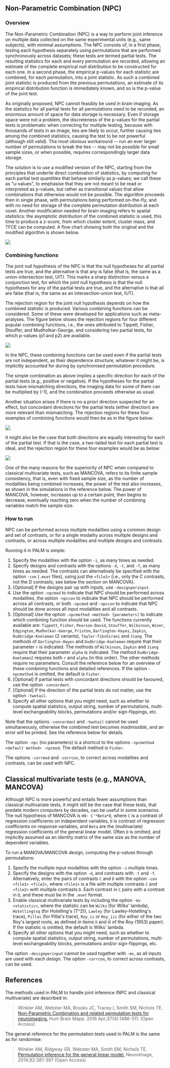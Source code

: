 ## Non-Parametric Combination (NPC)

### Overview

The Non-Parametric Combination (NPC) is a way to perform joint inference on multiple data collected on the same experimental units (e.g., same subjects), with minimal assumptions. The NPC consists of, in a first phase, testing each hypothesis separately using permutations that are performed synchronously across datasets; these tests are termed partial tests. The resulting statistics for each and every permutation are recorded, allowing an estimate of the complete empirical null distribution to be constructed for each one. In a second phase, the empirical p-values for each statistic are combined, for each permutation, into a joint statistic. As such a combined joint statistic is produced from the previous permutations, an estimate of its empirical distribution function is immediately known, and so is the p-value of the joint test.

As originally proposed, NPC cannot feasibly be used in brain imaging. As the statistics for all partial tests for all permutations need to be recorded, an enormous amount of space for data storage is necessary. Even if storage space were not a problem, the discreteness of the p-values for the partial tests is problematic when correcting for multiple testing, because with thousands of tests in an image, ties are likely to occur, further causing ties among the combined statistics, causing the test to be not powerful (although still valid). The most obvious workaround -- run an ever larger number of permutations to break the ties -- may not be possible for small sample sizes, or when possible, requires correspondingly larger data storage.

The solution is to use a modified version of the NPC, starting from the principles that underlie direct combination of statistics, by computing for each partial test quantities that behave similarly as p-values; we call these as "u-values", to emphasise that they are not meant to be read or interpreted as p-values, but rather as transitional values that allow combinations that otherwise would not be possible. The algorithm proceeds then in single phase, with permutations being performed on-the-fly, and with no need for storage of the complete permutation distribution at each voxel. Another modification needed for brain imaging refers to spatial statistics: the asymptotic distribution of the combined statistic is used, this time to produce a z-score, from which cluster extent, cluster mass, and TFCE can be computed. A flow chart showing both the original and the modified algorithm is shown below.

![](joint_inference_npc.png)

### Combining functions

The joint null hypothesis of the NPC is that the null hypotheses for all partial tests are true, and the alternative is that any is false (that is, the same as a union-intersection test, UIT). This marks a sharp distinction versus a conjunction test, for which the joint null hypothesis is that the null hypotheses for any of the partial tests are true, and the alternative is that all are false (that is, the same as an intersection-union test, IUT).

The rejection region for the joint null hypothesis depends on how the combined statistic is produced. Various combining functions can be considered. Some of these were developed for applications such as meta-analyses. The figure below shows the rejection regions for four different popular combining functions, i.e., the ones attributed to Tippett, Fisher, Stouffer, and Mudholkar-George, and considering two partial tests, for which p-values (p1 and p2) are available.

![](joint_inference_biv_rejection_simple.png)

In the NPC, these combining functions can be used even if the partial tests are not independent, as their dependence structure, whatever it might be, is implicitly accounted for during by synchronised permutation procedure.

The simple combination as above implies a specific direction for each of the partial tests (e.g., positive or negative). If the hypotheses for the partial tests have mismatching directions, the imaging data for some of them can be multiplied by (-1), and the combination proceeds otherwise as usual.

Another situation arises if there is no a priori direction suspected for an effect, but concordant directions for the partial tests (either direction) are more relevant than mismatching. The rejection regions for these four examples of combining functions would then be as in the figure below:

![](joint_inference_biv_rejection_concordant.png)

It might also be the case that both directions are equally interesting for each of the partial test. If that is the case, a two-tailed test for each partial test is ideal, and the rejection region for these four examples would be as below:

![](joint_inference_biv_rejection_twotailed.png)

One of the many reasons for the superiority of NPC when compared to classical multivariate tests, such as MANCOVA, refers to its finite sample consistency, that is, even with fixed sample size, as the number of modalities being combined increases, the power of the test also increases, as shown in the simulations in the reference below. The power of MANCOVA, however, increases up to a certain point, then begins to decrease, eventually reaching zero when the number of combining variables match the sample size.

### How to run

NPC can be performed across multiple modalities using a common design and set of contrasts, or for a single modality across multiple designs and contrasts, or across multiple modalities and multiple designs and contrasts.

Running it in PALM is simple:

1. Specify the modalities with the option `-i`, as many times as needed.
2. Specify designs and contrasts with the options `-d`, `-t`, and `-f`, as many times as needed. The contrasts can alternatively be specified with the option `-con` (`.mset` files), using just the `<file1>` (i.e., only the C contrasts, not the D contrasts; see below the section on MANCOVA).
3. [Optional] If the designs pair up with inputs, use `-designperinput`.
4. Use the option `-npcmod` to indicate that NPC should be performed across modalities, the option `-npccon` to indicate that NPC should be performed across all contrasts, or both `-npcmod` and `-npccon` to indicate that NPC should be done across all input modalities and all contrasts.
5. [Optional] Use the option `-npcmethod <method> [parameters]` to indicate which combining function should be used. The functions currently available are: `Tippett`, `Fisher`, `Pearson-David`, `Stouffer`, `Wilkinson`, `Winer`, `Edgington`, `Mudholkar-George`, `Friston`, `Darlington-Hayes`, `Zaykin`, `Dudbridge-Koeleman` (2 variants), `Taylor-Tibshirani` and `Jiang`. The methods of `Darlington-Hayes` and `Dudbridge-Koeleman` require that their parameter `r` is indicated. The methods of `Wilkinson`, `Zaykin` and `Jiang` require that their parameter `alpha` is indicated. The method `Dudbridge-Koeleman2` requires both `r` and `alpha` (in this order). The other methods require no parameters. Consult the reference below for an overview of these combining functions and detailed references. If the option `-npcmethod` is omitted, the default is `Fisher`.
6. [Optional] If partial tests with concordant directions should be favoured, use the option `-concordant`.
7. [Optional] If the direction of the partial tests do not matter, use the option `-twotail`.
8. Specify all other options that you might need, such as whether to compute spatial statistics, output string, number of permutations, multi-level exchangeability blocks, permutations and/or sign-flippings, etc.

Note that the options `-concordant` and `-twotail` cannot be used simultaneously, otherwise the combined test becomes *inadmissible*, and an error will be printed. See the reference below for details.

The option `-npc` (no parameters) is a shortcut to the options `-npcmethod <default method> -npcmod`. The default method is `Fisher`.

The options `-corrmod` and `-corrcon`, to correct across modalities and contrasts, can be used with NPC.

## Classical multivariate tests (e.g., MANOVA, MANCOVA)

Although NPC is more powerful and entails fewer assumptions than classical multivariate tests, it might still be the case that these tests, that predate modern computers by decades, can be useful in some scenarios. The null hypothesis of MANCOVA is `H0: C'*Beta*D`, where `C` is a contrast of regression coefficients on independent variables, `D` is contrast of regression coefficients on response variables, and `Beta` are the (multivariate) regression coefficients of the general linear model. Often `D` is omitted, and implicitly assumed as an identity matrix of the same size as the number of dependent variables.

To run a MANOVA/MANCOVA design, computing the p-values through permutations:

1. Specify the multiple input modalities with the option `-i` multiple times.
2. Specify the designs with the option `-d`, and contrasts with `-t` and `-f`. Alternatively, enter the pairs of contrasts `C` and `D` with the option `-con <file1> <file2>`, where `<file1>` is a file with multiple contrasts `C` and `<file2>` with multiple contrasts `D`. Each contrast in `C` pairs with a contrast in `D`, and these must be in the `.mset` format.
3. Enable classical multivariate tests by including the option `-mv <statistic>`, where the statistic can be `Wilks` (for Wilks' lambda), `Hotellingtsq` (for Hotelling's \(T^2\)), `Lawley` (for Lawley-Hotelling's trace), `Pillai` (for Pillai's trace), `Roy_ii` or `Roy_iii` (for either of the two Roy's largest roots, as defined in items ii and iii of the Roy (1953) paper). If the statistic is omitted, the default is Wilks' lambda.
4. Specify all other options that you might need, such as whether to compute spatial statistics, output string, number of permutations, multi-level exchangeability blocks, permutations and/or sign-flippings, etc.

The option `-designperinput` cannot be used together with `-mv`, as all inputs are used with each design. The option `-corrcon`, to correct across contrasts, can be used.

## References

The methods used in PALM to handle joint inference (NPC and classical multivariate) are described in:

> Winkler AM, Webster MA, Brooks JC, Tracey I, Smith SM, Nichols TE. [Non-Parametric Combination and related permutation tests for neuroimaging.](http://onlinelibrary.wiley.com/doi/10.1002/hbm.23115/epdf) Hum Brain Mapp. 2016 Apr;37(4):1486-511. (Open Access)

The general reference for the permutation tests used in PALM is the same as for randomise:

> Winkler AM, Ridgway GR, Webster MA, Smith SM, Nichols TE. [Permutation inference for the general linear model.](http://www.sciencedirect.com/science/article/pii/S1053811914000913) NeuroImage, 2014;92:381-397 (Open Access)